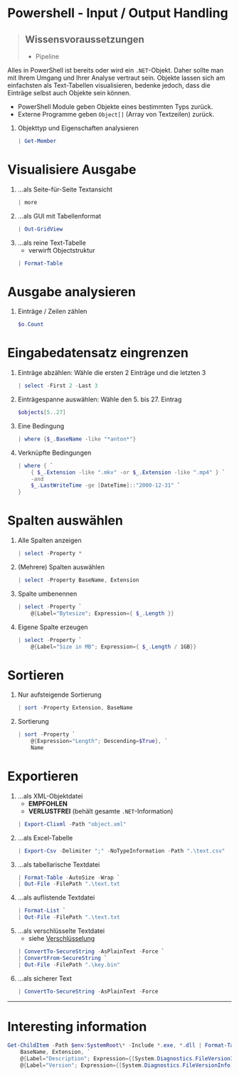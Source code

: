 # Powershell - Input / Output Handling

> ## Wissensvoraussetzungen
> - Pipeline

Alles in PowerShell ist bereits oder wird ein `.NET`-Objekt. Daher sollte man mit Ihrem Umgang und Ihrer Analyse vertraut sein. Objekte lassen sich am einfachsten als Text-Tabellen visualisieren, bedenke jedoch, dass die Einträge selbst auch Objekte sein können.

- PowerShell Module geben Objekte eines bestimmten Typs zurück.
- Externe Programme geben `Object[]` (Array von Textzeilen) zurück.
1. Objekttyp und Eigenschaften analysieren
	```powershell
	| Get-Member
	```

# Visualisiere Ausgabe
1. ...als Seite-für-Seite Textansicht
	```powershell
	| more
	```
1. ...als GUI mit Tabellenformat
	```powershell
	| Out-GridView
	```
1. ...als reine Text-Tabelle
	- verwirft Objectstruktur
	```powershell
	| Format-Table
	```

# Ausgabe analysieren
1. Einträge / Zeilen zählen
	```powershell
	$o.Count
	```

# Eingabedatensatz eingrenzen
1. Einträge abzählen: Wähle die ersten 2 Einträge und die letzten 3
	```powershell
	| select -First 2 -Last 3
	```
1. Einträgespanne auswählen: Wähle den 5. bis 27. Eintrag
	```powershell
	$objects[5..27]
	```
1. Eine Bedingung
	```powershell
	| where {$_.BaseName -like "*anton*"}
	```
1. Verknüpfte Bedingungen
	``` powershell
	| where { `
		{ $_.Extension -like ".mkv" -or $_.Extension -like ".mp4" } `
		-and 
		$_.LastWriteTime -ge [DateTime]::"2000-12-31" `
	}
	```
# Spalten auswählen
1. Alle Spalten anzeigen
	```powershell
	| select -Property *
	```
1. (Mehrere) Spalten auswählen
	```powershell
	| select -Property BaseName, Extension
	```
1. Spalte umbenennen
	```powershell
	| select -Property `
		@{Label="Bytesize"; Expression={ $_.Length }}
1. Eigene Spalte erzeugen
	```powershell
	| select -Property `
		@{Label="Size in MB"; Expression={ $_.Length / 1GB}}
	```
# Sortieren
1. Nur aufsteigende Sortierung
	```powershell
	| sort -Property Extension, BaseName
	```
1. Sortierung
	```powershell
	| sort -Property `
		@{Expression="Length"; Descending=$True}, `
		Name
	```
# Exportieren
1. ...als XML-Objektdatei
	- **EMPFOHLEN**
	- **VERLUSTFREI** (behält gesamte `.NET`-Information)
	```powershell
	| Export-Clixml -Path "object.xml"
	```
1. ...als Excel-Tabelle
	```powershell
	| Export-Csv -Delimiter ";" -NoTypeInformation -Path ".\text.csv"
	```
1. ...als tabellarische Textdatei
	```powershell
	| Format-Table -AutoSize -Wrap `
	| Out-File -FilePath ".\text.txt
	```
1. ...als auflistende Textdatei
	```powershell
	| Format-List `
	| Out-File -FilePath ".\text.txt
	```
1. ...als verschlüsselte Textdatei
	- siehe [Verschlüsselung](encryption.md)
	```powershell
	| ConvertTo-SecureString -AsPlainText -Force `
	| ConvertFrom-SecureString `
	| Out-File -FilePath ".\key.bin"
	```
1. ...als sicherer Text
	```powershell
	| ConvertTo-SecureString -AsPlainText -Force
	```
___

# Interesting information
```powershell
Get-ChildItem -Path $env:SystemRoot\* -Include *.exe, *.dll | Format-Table -Property `
	BaseName, Extension, `
	@{Label="Description"; Expression={[System.Diagnostics.FileVersionInfo]::GetVersionInfo($_).FileDescription}}, `
	@{Label="Version"; Expression={[System.Diagnostics.FileVersionInfo]::GetVersionInfo($_).FileVersion}}
```